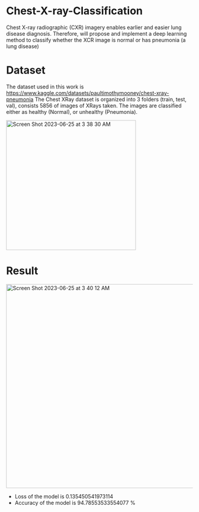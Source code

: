 # Chest-X-ray-Classification
Chest X-ray radiographic (CXR) imagery enables earlier and easier lung disease diagnosis. Therefore, will propose and implement a deep learning method  to classify whether the XCR image is normal or has pneumonia (a lung disease) 

# Dataset
The dataset used in this work is https://www.kaggle.com/datasets/paultimothymooney/chest-xray-pneumonia 
The Chest XRay dataset is organized into 3 folders (train, test, val), consists 5856 of images of XRays taken. The images are classified either as healthy (Normal), or unhealthy (Pneumonia). 

<img width="350" alt="Screen Shot 2023-06-25 at 3 38 30 AM" src="https://github.com/raghaddii/Chest-X-ray-Classification/assets/68879499/bf476c45-3eab-4c81-8db2-9f04fc15881c">

# Result 
<img width="550" alt="Screen Shot 2023-06-25 at 3 40 12 AM" src="https://github.com/raghaddii/Chest-X-ray-Classification/assets/68879499/835e37aa-a265-41de-800f-3bb435a84d56">

* Loss of the model is   0.135450541973114
* Accuracy of the model is  94.78553533554077 %

